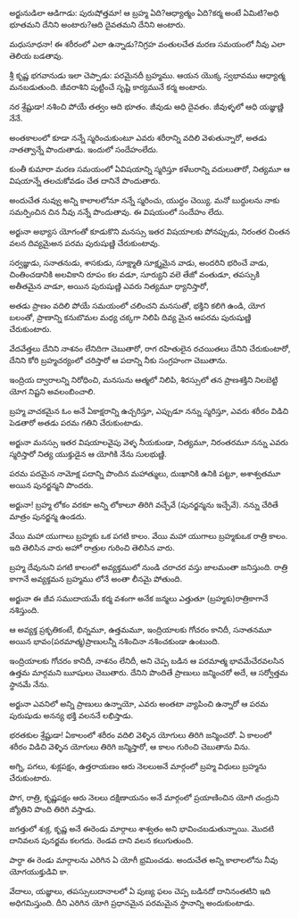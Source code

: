 అర్జునుడిలా ఆడిగాడు:  పురుషోత్తమా! ఆ బ్రహ్మ ఏది?ఆధ్యాత్మం ఏది?కర్మ అంటే ఏమిటి?అధి భూతమని దేనిని అంటారు?ఆది దైవతమని దేనిని అంటారు.

మధుసూధనా! ఈ శరీరంలో ఎలా ఉన్నాడు?నిగ్రహ వంతులచేత మరణ సమయంలో నీవు ఎలా తెలియ బడతావు.

శ్రీ కృష్ణ భగవానుడు ఇలా చెప్పాడు:  పరమైనదీ బ్రహ్మము.  ఆయన యొక్క స్వభావము ఆధ్యాత్మ మనబడుతుంది.  జీవరాశిని పుట్టించే సృష్టి కార్యమునే కర్మ అంటారు.

నర శ్రేష్టుడా! నశించి పోయే తత్వం ఆది భూతం.  జీవుడు ఆధి దైవతం.  జీవుళ్ళలో ఆధి యజ్ఞుణ్ణి నేనే.

అంతకాలంలో కూడా నన్నే స్మరించుకుంటూ ఎవరు శరీరాన్ని వదిలి వెళుతున్నారో, అతడు నాతత్వాన్నే పొందుతాడు.  ఇందులో సందేహంలేదు.

కుంతీ కుమారా మరణ సమయంలో ఏవిషయాన్ని స్మరిస్తూ కళేబరాన్ని వదులుతారో, నిత్యమూ ఆ విషయాన్నే తలచుకోవడం చేత దానినే పొందుతారు.

అందుచేత నువ్వు అన్ని కాలాలలోనూ నన్నే స్మరించు, యుద్ధం చెయ్యి.  మనో బుద్ధులను నాకు సమర్పించిన చిన నీవు నన్నే పొందుతావు.  ఈ విషయంలో సందేహం లేదు.

అర్జునా అభ్యాస యోగంతో కూడుకొని మనస్సు ఇతర విషయాలకు పోనప్పుడు, నిరంతర చింతన వలన దివ్యమైఅన పరమ పురుషుణ్ణి చేరుకుంటావు.

సర్వజ్ఞుడు, సనాతనుడు, శాసకుడు, సూక్ష్మాతి సూక్ష్మమైన వాడు, అందరిని భరించే వాడు, చింతించడానికి అలవికాని రూపం కల వడూ, సూర్యుని వలె తేజో వంతుడూ, తపస్సుకి అతీతమైన వాడూ, అయిన పురుషుణ్ణి ఎవరు నిత్యమూ ధ్యానిస్తారో,

అతడు ప్రాణం వదిలి పోయే సమయంలో చలించని మనసుతో, భక్తిని కలిగి ఉండి, యోగ బలంతో, ప్రాణాన్ని కనుబొమల మధ్య చక్కగా నిలిపి దివ్య మైన ఆపరమ పురుషుణ్ణి చేరుకుంటారు.

వేదవేత్తలు దేనిని నాశనం లేనిదిగా చెబుతారో, రాగ రహితులైన రచయితలు దేనిని చేరుకుంటారో, దేనిని కోరి బ్రహ్మచర్యంలో చరిస్తారో ఆ పదాన్ని నీకు సంగ్రహంగా చెబుతాను.

ఇంద్రియ ద్వారాలన్ని నిరోధించి, మనసును ఆత్మలో నిలిపి, శిరస్సులో తన ప్రాణశక్తిని నిలబెట్టి యోగ నిష్టని అవలంబించాలి.

బ్రహ్మ వాచకమైన ఓం అనే ఏకాక్షరాన్ని ఉచ్చరిస్తూ, ఎప్పుడూ నన్ను స్మరిస్తూ, ఎవరు శరీరం విడిచి పెడతారో అతడు పరమ గతిని చేరుకుంటాడు.

అర్జునా మనస్సు ఇతర విషయాలవైపు వెళ్ళ నీయకుండా, నిత్యమూ, నిరంతరమూ నన్ను ఎవరు స్మరిస్తారో నిత్య యుక్తుడైన ఆ యోగికి నేను సులభుణ్ణి.

పరమ పదమైన నామోక్ష పదాన్ని పొందిన మహాత్ములు, దుఃఖానికి ఉనికి పట్టూ, అశాశ్వతమూ అయిన పునర్జన్మని పొందరు.

అర్జునా! బ్రహ్మ లోకం వరకూ అన్ని లోకాలూ తిరిగి వచ్చేవే (పునర్జన్మను ఇచ్చేవే).  నన్ను చేరితే మాత్రం పునర్జన్మ ఉండదు.

వేయి మహా యుగాలు బ్రహ్మకు ఒక పగటి కాలం.  వేయి మహా యుగాలు బ్రహ్మకుఒక రాత్రి కాలం.  ఇది తెలిసిన వారు అహో రాత్రుల గురించి తెలిసిన వారు.

బ్రహ్మ దేవునుని పగటి కాలంలో అవ్యక్తములో నుండి చరాచర వస్తు జాలమంతా జనిస్తుంది.  రాత్రి కాగానే అవ్యక్తమన బ్రహ్మము లోనే అంతా లీనమై పోతుంది.

అర్జునా ఈ జీవ సముదాయమే కర్మ వశంగా అనేక జన్మలు ఎత్తుతూ (బ్రహ్మకు)రాత్రికాగానే నశిస్తుంది.

ఆ అవ్యక్త ప్రకృతికంటే, భిన్నమూ, ఉత్తమమూ, ఇంద్రియాలకు గోచరం కానిదీ, సనాతనమూ అయిన భావం(పరమాత్మ)ప్రాణులన్నీ నశించినా నశించకుండా ఉంటుంది.

ఇంద్రియాలకు గోచరం కానిదీ, నాశనం లేనిదీ, అని చెప్ప బడిన ఆ పరమాత్మ భావమేచేరవలసిన ఉత్తమ మార్గమని ౠషులు చెబుతారు.  దేనిని పొందితే ప్రాణులు జన్మించరో అదే, ఆ సర్వోత్తమ స్థానమే నేను.

అర్జునా ఎవనిలో అన్ని ప్రాణులు ఉన్నాయో, ఎవరు అంతటా వ్యాపించి ఉన్నారో ఆ పరమ పురుషుడు అనన్య భక్తి వలననే లభిస్తాడు.

భరతకుల శ్రేష్టుడా! ఏకాలంలో శరీరం వదిలి వెళ్ళిన యోగులు తిరిగి జన్మించరో.  ఏ కాలంలో శరీరం విడిచి వెళ్ళిన యోగులు తిరిగి జన్మిస్తారో, ఆ కాలం గురించి చెబుతాను విను.

అగ్ని, పగలు, శుక్లపక్షం, ఉత్తరాయణం ఆరు నెలలుఅనే మార్గంలో బ్రహ్మ విధులు బ్రహ్మను చేరుకుంటారు.

పొగ, రాత్రి, కృష్ణపక్షం ఆరు నెలలు దక్షిణాయనం అనే మార్గంలో ప్రయాణించిన యోగి చంద్రుని జ్యోతిని పొంది తిరిగి వస్తాడు.

జగత్తులో శుక్ల, కృష్ణ అనే ఈరెండు మార్గాలు శాశ్వతం అని భావించబడుతున్నాయి.  మొదటి దానివలన పునర్జమ కలగదు.  రెండవ దాని వలన కలుగుతుంది.

పార్ధా ఈ రెండు మార్గాలను ఎరిగిన ఏ యోగీ భ్రమించడు.  అందుచేత అన్ని కాలాలలోను నీవు యోగయుక్తుడివి కా.

వేదాలు, యజ్ఞాలు, తపస్సులుదానాలలో ఏ పుణ్య ఫలం చెప్ప బడినదో దానినంతటిని ఇది అధిగమిస్తుంది.  దీని ఎరిగిన యోగి ప్రధానమైన పరమమైన స్థానాన్ని అందుకుంటాడు.